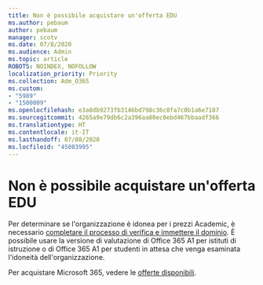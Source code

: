 ```yaml
---
title: Non è possibile acquistare un'offerta EDU
ms.author: pebaum
author: pebaum
manager: scotv
ms.date: 07/8/2020
ms.audience: Admin
ms.topic: article
ROBOTS: NOINDEX, NOFOLLOW
localization_priority: Priority
ms.collection: Adm_O365
ms.custom:
- "5989"
- "1500009"
ms.openlocfilehash: e3a8db9273fb3146bd798c36c0fa7c0b1a6e7187
ms.sourcegitcommit: 4265a9e79db6c2a396aa80ec0ebd467bbaadf366
ms.translationtype: HT
ms.contentlocale: it-IT
ms.lasthandoff: 07/08/2020
ms.locfileid: "45083995"
---
```

# <a name="unable-to-purchase-edu-offer"></a>Non è possibile acquistare un'offerta EDU

Per determinare se l'organizzazione è idonea per i prezzi Academic, è necessario [completare il processo di verifica e immettere il dominio](https://portal.office.com/Adminportal/Home#/Domains/SOWizard). È possibile usare la versione di valutazione di Office 365 A1 per istituti di istruzione o di Office 365 A1 per studenti in attesa che venga esaminata l'idoneità dell'organizzazione.

Per acquistare Microsoft 365, vedere le [offerte disponibili](https://go.microsoft.com/fwlink/p/?linkid=868433).